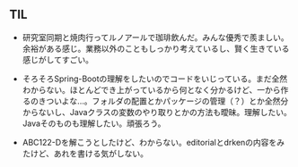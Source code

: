 ## TIL

* 研究室同期と焼肉行ってルノアールで珈琲飲んだ。みんな優秀で羨ましい。余裕がある感じ。業務以外のこともしっかり考えているし、賢く生きている感じがしてすごい。

* そろそろSpring-Bootの理解をしたいのでコードをいじっている。まだ全然わからない。ほとんどでき上がっているから何となく分かるけど、一から作るのきついよな...。フォルダの配置とかパッケージの管理（？）とか全然分からないし、Javaクラスの変数のやり取りとかの方法も曖昧。理解したい。Javaそのものも理解したい。頑張ろう。

* ABC122-Dを解こうとしたけど、わからない。editorialとdrkenの内容をみたけど、あれを書ける気がしない。